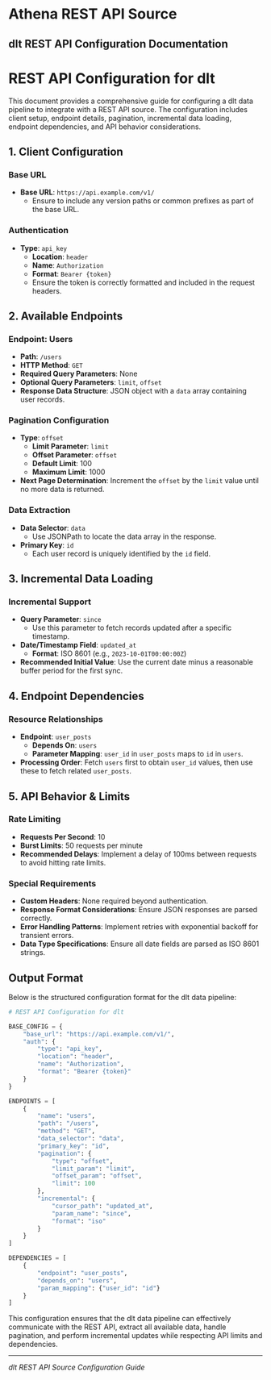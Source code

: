 # Athena REST API Source

## dlt REST API Configuration Documentation

# REST API Configuration for dlt

This document provides a comprehensive guide for configuring a dlt data pipeline to integrate with a REST API source. The configuration includes client setup, endpoint details, pagination, incremental data loading, endpoint dependencies, and API behavior considerations.

## 1. Client Configuration

### Base URL
- **Base URL**: `https://api.example.com/v1/`
  - Ensure to include any version paths or common prefixes as part of the base URL.

### Authentication
- **Type**: `api_key`
  - **Location**: `header`
  - **Name**: `Authorization`
  - **Format**: `Bearer {token}`
  - Ensure the token is correctly formatted and included in the request headers.

## 2. Available Endpoints

### Endpoint: Users
- **Path**: `/users`
- **HTTP Method**: `GET`
- **Required Query Parameters**: None
- **Optional Query Parameters**: `limit`, `offset`
- **Response Data Structure**: JSON object with a `data` array containing user records.

### Pagination Configuration
- **Type**: `offset`
  - **Limit Parameter**: `limit`
  - **Offset Parameter**: `offset`
  - **Default Limit**: 100
  - **Maximum Limit**: 1000
- **Next Page Determination**: Increment the `offset` by the `limit` value until no more data is returned.

### Data Extraction
- **Data Selector**: `data`
  - Use JSONPath to locate the data array in the response.
- **Primary Key**: `id`
  - Each user record is uniquely identified by the `id` field.

## 3. Incremental Data Loading

### Incremental Support
- **Query Parameter**: `since`
  - Use this parameter to fetch records updated after a specific timestamp.
- **Date/Timestamp Field**: `updated_at`
  - **Format**: ISO 8601 (e.g., `2023-10-01T00:00:00Z`)
- **Recommended Initial Value**: Use the current date minus a reasonable buffer period for the first sync.

## 4. Endpoint Dependencies

### Resource Relationships
- **Endpoint**: `user_posts`
  - **Depends On**: `users`
  - **Parameter Mapping**: `user_id` in `user_posts` maps to `id` in `users`.
- **Processing Order**: Fetch `users` first to obtain `user_id` values, then use these to fetch related `user_posts`.

## 5. API Behavior & Limits

### Rate Limiting
- **Requests Per Second**: 10
- **Burst Limits**: 50 requests per minute
- **Recommended Delays**: Implement a delay of 100ms between requests to avoid hitting rate limits.

### Special Requirements
- **Custom Headers**: None required beyond authentication.
- **Response Format Considerations**: Ensure JSON responses are parsed correctly.
- **Error Handling Patterns**: Implement retries with exponential backoff for transient errors.
- **Data Type Specifications**: Ensure all date fields are parsed as ISO 8601 strings.

## Output Format

Below is the structured configuration format for the dlt data pipeline:

```python
# REST API Configuration for dlt

BASE_CONFIG = {
    "base_url": "https://api.example.com/v1/",
    "auth": {
        "type": "api_key",
        "location": "header",
        "name": "Authorization",
        "format": "Bearer {token}"
    }
}

ENDPOINTS = [
    {
        "name": "users",
        "path": "/users",
        "method": "GET",
        "data_selector": "data",
        "primary_key": "id",
        "pagination": {
            "type": "offset",
            "limit_param": "limit",
            "offset_param": "offset",
            "limit": 100
        },
        "incremental": {
            "cursor_path": "updated_at",
            "param_name": "since",
            "format": "iso"
        }
    }
]

DEPENDENCIES = [
    {
        "endpoint": "user_posts", 
        "depends_on": "users",
        "param_mapping": {"user_id": "id"}
    }
]
```

This configuration ensures that the dlt data pipeline can effectively communicate with the REST API, extract all available data, handle pagination, and perform incremental updates while respecting API limits and dependencies.

---
*dlt REST API Source Configuration Guide*